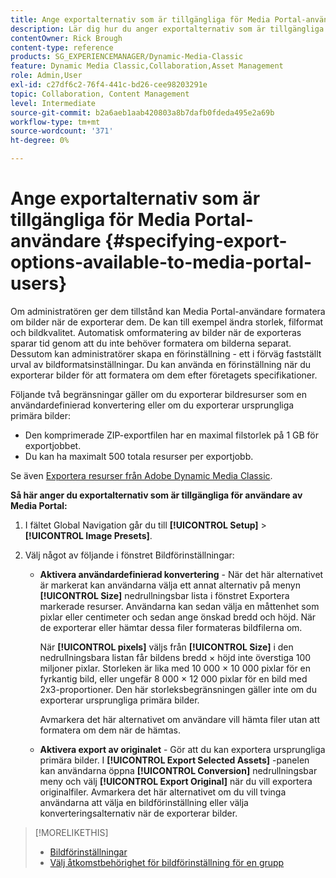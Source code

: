```yaml
---
title: Ange exportalternativ som är tillgängliga för Media Portal-användare
description: Lär dig hur du anger exportalternativ som är tillgängliga för Media Portal-användare i Adobe Dynamic Media Classic.
contentOwner: Rick Brough
content-type: reference
products: SG_EXPERIENCEMANAGER/Dynamic-Media-Classic
feature: Dynamic Media Classic,Collaboration,Asset Management
role: Admin,User
exl-id: c27df6c2-76f4-441c-bd26-cee98203291e
topic: Collaboration, Content Management
level: Intermediate
source-git-commit: b2a6aeb1aab420803a8b7dafb0fdeda495e2a69b
workflow-type: tm+mt
source-wordcount: '371'
ht-degree: 0%

---
```


# Ange exportalternativ som är tillgängliga för Media Portal-användare {#specifying-export-options-available-to-media-portal-users}

Om administratören ger dem tillstånd kan Media Portal-användare formatera om bilder när de exporterar dem. De kan till exempel ändra storlek, filformat och bildkvalitet. Automatisk omformatering av bilder när de exporteras sparar tid genom att du inte behöver formatera om bilderna separat. Dessutom kan administratörer skapa en förinställning - ett i förväg fastställt urval av bildformatsinställningar. Du kan använda en förinställning när du exporterar bilder för att formatera om dem efter företagets specifikationer.

Följande två begränsningar gäller om du exporterar bildresurser som en användardefinierad konvertering eller om du exporterar ursprungliga primära bilder:

* Den komprimerade ZIP-exportfilen har en maximal filstorlek på 1 GB för exportjobbet.
* Du kan ha maximalt 500 totala resurser per exportjobb.

Se även [Exportera resurser från Adobe Dynamic Media Classic](exporting-assets-from-dmc.md#exporting-assets-from_dmc).

**Så här anger du exportalternativ som är tillgängliga för användare av Media Portal:**

1. I fältet Global Navigation går du till **[!UICONTROL Setup]** > **[!UICONTROL Image Presets]**.
1. Välj något av följande i fönstret Bildförinställningar:

   * **Aktivera användardefinierad konvertering** - När det här alternativet är markerat kan användarna välja ett annat alternativ på menyn **[!UICONTROL Size]** nedrullningsbar lista i fönstret Exportera markerade resurser. Användarna kan sedan välja en måttenhet som pixlar eller centimeter och sedan ange önskad bredd och höjd. När de exporterar eller hämtar dessa filer formateras bildfilerna om.

     När **[!UICONTROL pixels]** väljs från **[!UICONTROL Size]** i den nedrullningsbara listan får bildens bredd × höjd inte överstiga 100 miljoner pixlar. Storleken är lika med 10 000 × 10 000 pixlar för en fyrkantig bild, eller ungefär 8 000 × 12 000 pixlar för en bild med 2x3-proportioner. Den här storleksbegränsningen gäller inte om du exporterar ursprungliga primära bilder.

     Avmarkera det här alternativet om användare vill hämta filer utan att formatera om dem när de hämtas.

   * **Aktivera export av originalet** - Gör att du kan exportera ursprungliga primära bilder. I **[!UICONTROL Export Selected Assets]** -panelen kan användarna öppna **[!UICONTROL Conversion]** nedrullningsbar meny och välj **[!UICONTROL Export Original]** när du vill exportera originalfiler. Avmarkera det här alternativet om du vill tvinga användarna att välja en bildförinställning eller välja konverteringsalternativ när de exporterar bilder.

>[!MORELIKETHIS]
>
>* [Bildförinställningar](application-setup.md#image_presets)
>* [Välj åtkomstbehörighet för bildförinställning för en grupp](creating-media-portal-groups.md#choosing_image_preset_access_permissions_for_a_group)

